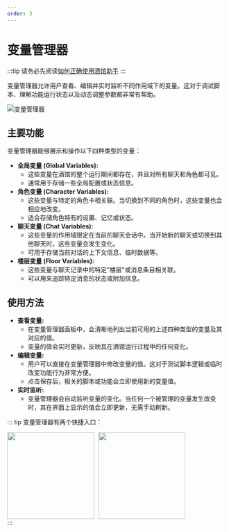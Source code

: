 ```yaml
---
order: 3
---
```


# 变量管理器

:::tip
请务必先阅读[如何正确使用酒馆助手](/guide/基本用法/如何正确使用酒馆助手.md)
:::

变量管理器允许用户查看、编辑并实时监听不同作用域下的变量。这对于调试脚本、理解功能运行状态以及动态调整参数都非常有帮助。

![变量管理器](/变量管理器.gif)

## 主要功能

变量管理器能够展示和操作以下四种类型的变量：

* **全局变量 (Global Variables):**
  * 这些变量在酒馆的整个运行期间都存在，并且对所有聊天和角色都可见。
  * 通常用于存储一些全局配置或状态信息。
* **角色变量 (Character Variables):**
  * 这些变量与特定的角色卡相关联。当切换到不同的角色时，这些变量也会相应地改变。
  * 适合存储角色特有的设置、记忆或状态。
* **聊天变量 (Chat Variables):**
  * 这些变量的作用域限定在当前的聊天会话中。当开始新的聊天或切换到其他聊天时，这些变量会发生变化。
  * 可用于存储当前对话的上下文信息、临时数据等。
* **楼层变量 (Floor Variables):**
  * 这些变量与聊天记录中的特定"楼层"或消息条目相关联。
  * 可以用来追踪特定消息的状态或附加信息。

## 使用方法

* **查看变量:**
  * 在变量管理器面板中，会清晰地列出当前可用的上述四种类型的变量及其对应的值。
  * 变量的值会实时更新，反映其在酒馆运行过程中的任何变化。
* **编辑变量:**
  * 用户可以直接在变量管理器中修改变量的值。这对于测试脚本逻辑或临时改变功能行为非常方便。
  * 点击保存后，相关的脚本或功能会立即使用新的变量值。
* **实时监听:**
  * 变量管理器会自动监听变量的变化。当任何一个被管理的变量发生改变时，其在界面上显示的值会立即更新，无需手动刷新。

::: tip
变量管理器有两个快捷入口：

<div style="display: flex; gap: 10px; align-items: flex-start;">
  <img src="/快捷入口1.png" style="height: 200px; width: auto;">
  <img src="/快捷入口2.png" style="height: 200px; width: auto;">
</div>
:::
